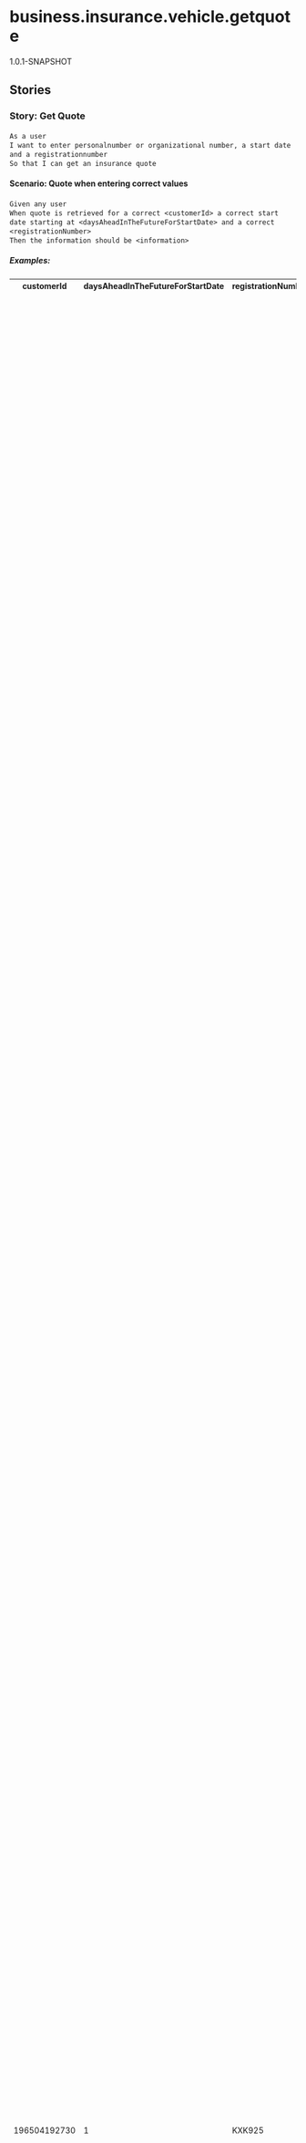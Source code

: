 # business.insurance.vehicle.getquote

1.0.1-SNAPSHOT
## Stories

### Story: Get Quote
    
    As a user
    I want to enter personalnumber or organizational number, a start date and a registrationnumber
    So that I can get an insurance quote
    
#### Scenario: Quote when entering correct values
    Given any user
    When quote is retrieved for a correct <customerId> a correct start date starting at <daysAheadInTheFutureForStartDate> and a correct <registrationNumber>
    Then the information should be <information>
    
##### Examples:
<table>
<tr>
<th>customerId</th>
<th>daysAheadInTheFutureForStartDate</th>
<th>registrationNumber</th>
<th>information</th>
</tr>
<tr>
<td>196504192730</td>
<td>1</td>
<td>KXK925</td>
<td><pre>{
  "vehicle": {
    "registrationNumber": "KXK925",
    "modelYear": "2011",
    "brandAndModel": "Audi            8p",
    "power": "77"
  },
  "priceForSelectedProduct": {
    "supplementaryPriceProposals": [{
      "availableDeductiblesIds": null,
      "yearlyPrice": 571,
      "supplementaryInsuranceId": "2363"
    }],
    "coveragePriceProposals": [
      {
        "deductibleIds": null,
        "coverageId": "18091006",
        "yearlyPrice": 2292
      },
      {
        "deductibleIds": null,
        "coverageId": "18091183",
        "yearlyPrice": 5050
      },
      {
        "deductibleIds": ["8509"],
        "coverageId": "18091434",
        "yearlyPrice": 9620
      }
    ],
    "quote": {
      "startDate": "2014-06-28 00:00:00",
      "internetCustomerDiscount": 1043,
      "coverageId": "18091434",
      "coverageName": "Helförsäkring",
      "yearlyPrice": 10191,
      "paymentAlternatives": [
        {
          "averagePrice": 10191,
          "paymentTermAdditionFactor": 1,
          "paymentTerm": "TWELVE_MONTHS",
          "paymentTermDistributions": [{
            "amount": 9437,
            "to": "2015-06-01 00:00:00",
            "termAddition": 0,
            "from": "2014-06-28 00:00:00"
          }],
          "paymentMethod": "BANKGIRO"
        },
        {
          "averagePrice": 5248.365,
          "paymentTermAdditionFactor": 1.03,
          "paymentTerm": "SIX_MONTHS",
          "paymentTermDistributions": [
            {
              "amount": 4488,
              "to": "2014-12-01 00:00:00",
              "termAddition": 132,
              "from": "2014-06-28 00:00:00"
            },
            {
              "amount": 5233,
              "to": "2015-06-01 00:00:00",
              "termAddition": 152,
              "from": "2014-12-01 00:00:00"
            }
          ],
          "paymentMethod": "BANKGIRO"
        },
        {
          "averagePrice": 10191,
          "paymentTermAdditionFactor": 1,
          "paymentTerm": "TWELVE_MONTHS",
          "paymentTermDistributions": [{
            "amount": 9437,
            "to": "2015-06-01 00:00:00",
            "termAddition": 0,
            "from": "2014-06-28 00:00:00"
          }],
          "paymentMethod": "AUTOGIRO"
        },
        {
          "averagePrice": 5095.5,
          "paymentTermAdditionFactor": 1,
          "paymentTerm": "SIX_MONTHS",
          "paymentTermDistributions": [
            {
              "amount": 4355,
              "to": "2014-12-01 00:00:00",
              "termAddition": 0,
              "from": "2014-06-28 00:00:00"
            },
            {
              "amount": 5082,
              "to": "2015-06-01 00:00:00",
              "termAddition": 0,
              "from": "2014-12-01 00:00:00"
            }
          ],
          "paymentMethod": "AUTOGIRO"
        },
        {
          "averagePrice": 849.25,
          "paymentTermAdditionFactor": 1,
          "paymentTerm": "ONE_MONTH",
          "paymentTermDistributions": [
            {
              "amount": 85,
              "to": "2014-07-01 00:00:00",
              "termAddition": 0,
              "from": "2014-06-28 00:00:00"
            },
            {
              "amount": 865,
              "to": "2014-08-01 00:00:00",
              "termAddition": 0,
              "from": "2014-07-01 00:00:00"
            },
            {
              "amount": 865,
              "to": "2014-09-01 00:00:00",
              "termAddition": 0,
              "from": "2014-08-01 00:00:00"
            },
            {
              "amount": 838,
              "to": "2014-10-01 00:00:00",
              "termAddition": 0,
              "from": "2014-09-01 00:00:00"
            },
            {
              "amount": 865,
              "to": "2014-11-01 00:00:00",
              "termAddition": 0,
              "from": "2014-10-01 00:00:00"
            },
            {
              "amount": 838,
              "to": "2014-12-01 00:00:00",
              "termAddition": 0,
              "from": "2014-11-01 00:00:00"
            },
            {
              "amount": 865,
              "to": "2015-01-01 00:00:00",
              "termAddition": 0,
              "from": "2014-12-01 00:00:00"
            },
            {
              "amount": 865,
              "to": "2015-02-01 00:00:00",
              "termAddition": 0,
              "from": "2015-01-01 00:00:00"
            },
            {
              "amount": 783,
              "to": "2015-03-01 00:00:00",
              "termAddition": 0,
              "from": "2015-02-01 00:00:00"
            },
            {
              "amount": 865,
              "to": "2015-04-01 00:00:00",
              "termAddition": 0,
              "from": "2015-03-01 00:00:00"
            },
            {
              "amount": 838,
              "to": "2015-05-01 00:00:00",
              "termAddition": 0,
              "from": "2015-04-01 00:00:00"
            },
            {
              "amount": 865,
              "to": "2015-06-01 00:00:00",
              "termAddition": 0,
              "from": "2015-05-01 00:00:00"
            }
          ],
          "paymentMethod": "AUTOGIRO"
        }
      ],
      "bonus": {
        "amount": 0,
        "name": "Guld-, Silver-, Bronskundsrabatt"
      },
      "moments": [
        {
          "damageCategories": null,
          "yearlyPrice": 2292,
          "deductible": "1000 kronor",
          "name": "Trafik"
        },
        {
          "damageCategories": [
            {
              "deductible": "1800 kronor",
              "name": "Brand"
            },
            {
              "deductible": "35 % av skada, lägst  1000 kronor",
              "name": "Glas"
            },
            {
              "deductible": "1800 kronor",
              "name": "Stöld"
            },
            {
              "deductible": "1500 kronor",
              "name": "Räddning"
            },
            {
              "deductible": "20 % av skada, lägst  1000 kronor",
              "name": "Rättsskydd"
            },
            {
              "deductible": "3000/5000 kr",
              "name": "Maskin"
            },
            {
              "deductible": "1000 kronor",
              "name": "Allrisk"
            },
            {
              "deductible": "Ingen självrisk",
              "name": "Kris"
            }
          ],
          "yearlyPrice": 2758,
          "deductible": null,
          "name": "Delkasko"
        },
        {
          "damageCategories": null,
          "yearlyPrice": 4570,
          "deductible": "3000 kronor",
          "name": "Vagnskada"
        },
        {
          "damageCategories": null,
          "yearlyPrice": 571,
          "deductible": "1000 kronor",
          "name": "MER"
        }
      ],
      "productName": "Personbil"
    },
    "productId": "701"
  },
  "products": [{
    "vehicleTypeCode": "CAR",
    "id": "701",
    "seasonalVariance": false,
    "name": "Personbil",
    "recommendation": {
      "message": "Din bil är ganska ny och de flesta kunder väljer att köpa en helförsäkring. Du får då ett fullgott skydd på din bil även om du orsakat olyckan.",
      "deductibleIds": ["8509"],
      "coverageId": "18091434",
      "supplementaryInsuranceIds": ["2363"]
    },
    "type": "CAR_PRIVATE",
    "options": {
      "highValueQuestion": null,
      "protectiveGearQuestion": null,
      "mileage": {
        "selectedMileage": "1001",
        "mileageIntervals": [
          {
            "to": "1000",
            "from": "0"
          },
          {
            "to": "1500",
            "from": "1001"
          },
          {
            "to": "2000",
            "from": "1501"
          },
          {
            "to": "2500",
            "from": "2001"
          },
          {
            "to": "99999",
            "from": "2501"
          }
        ]
      },
      "availableCoverages": [
        {
          "id": "18091006",
          "name": "Trafikförsäkring",
          "availableDeductibles": [],
          "type": "TRAFFIC"
        },
        {
          "id": "18091183",
          "name": "Halvförsäkring",
          "availableDeductibles": [],
          "type": "PARTIAL"
        },
        {
          "id": "18091434",
          "name": "Helförsäkring",
          "availableDeductibles": [{
            "name": "Vagnskada",
            "deductibleAmounts": [
              {
                "amount": 3000,
                "deductibleId": "8509",
                "name": "3000 kronor"
              },
              {
                "amount": 5000,
                "deductibleId": "8511",
                "name": "5000 kronor"
              }
            ],
            "type": "VEHICLE_DAMAGE"
          }],
          "type": "FULL"
        }
      ],
      "availableSupplementaryInsurances": [{
        "id": "2363",
        "availableDeductibles": null,
        "label": "MER",
        "validForCoverages": [
          "18091434",
          "18091183"
        ],
        "type": "EXTENDED"
      }]
    }
  }],
  "regionalCompany": {
    "phoneNumber": "08-562 834 00",
    "email": "info@sth.lansforsakringar.se",
    "name": "Länsförsäkringar Stockholm",
    "code": "28"
  },
  "banks": [
    {
      "id": "0000000035",
      "name": "Danske Bank"
    },
    {
      "id": "0000000132",
      "name": "DnB Nor"
    },
    {
      "id": "0000000027",
      "name": "Handelsbanken"
    },
    {
      "id": "0000000116",
      "name": "ICA Bank"
    },
    {
      "id": "0000000124",
      "name": "Länsförsäkringar Bank"
    },
    {
      "id": "0000000167",
      "name": "Marginalen Bank"
    },
    {
      "id": "0000000078",
      "name": "Nordea"
    },
    {
      "id": "0000000183",
      "name": "SBAB"
    },
    {
      "id": "0000000019",
      "name": "SEB"
    },
    {
      "id": "0000000043",
      "name": "SkandiaBanken"
    },
    {
      "id": "0000000159",
      "name": "Sparbanken Syd"
    },
    {
      "id": "0000000086",
      "name": "SPB Öresund fd Finn"
    },
    {
      "id": "0000000051",
      "name": "Swedbank"
    },
    {
      "id": "0000000248",
      "name": "Ålandsbanken"
    }
  ]
}</pre></td>
</tr>
</table>

### Story: Validation errors
    
    As a user,
    I want to be informed, if entering invalid request data
    
#### Scenario: Invalid registration number
    Given any user
    When quote is retrieved for invalid <registrationNumber>
    Then the response should contain <errorCode>
    
##### Examples:
<table>
<tr>
<th>registrationNumber</th>
<th>errorCode</th>
</tr>
<tr>
<td>ABCD123</td>
<td>103</td>
</tr>
</table>
    
    
#### Scenario: Invalid start date
    Given any user
    When quote is retrieved for a start date with invalid <daysAheadInTheFutureForStartDate>
    Then the response should contain <errorCode>
    
##### Examples:
<table>
<tr>
<th>daysAheadInTheFutureForStartDate</th>
<th>errorCode</th>
</tr>
<tr>
<td>-1</td>
<td>109</td>
</tr>
<tr>
<td>366</td>
<td>109</td>
</tr>
</table>

## Request
    Request {
        customerId (string, required): "(12 digits) Personal or organisation number",
        registrationNumber (string, required): "This is the registration number of the vehicle. The registration number must be a real registration number, and may contain both uppercase and lowercase characters.",
        startDate (timestamp, optional): "Format: [YYYY-MM-DD] If not set, system time will be used as default. If set, the date must be between this date and 1 year from now",
        payment(Payment, optional): "Selection of payment alternatives."
        insuranceDetails(InsuranceDetails, optional): "Detailed information about the insurance."
        carDealerId(string, optional): "Agent number, used by car dealers. The agent number is distributed by LF. If specified a commission is paid to the car dealer when the policy is signed."
        productId(string, optional): "(Only digits) Specifies the product to use when calculating the price and signing the policy. If omitted the system will use the default product for the specified vehicle. The productId are present in Product.id in the response."
    }

    InsuranceDetails {
        yearlyMileage (string, optional): "(Only digits) See Mileage.availableYearlyMileages in response for available values.",
        protectiveGear (boolean, optional): "See ProductOptions.protectiveGearQuestion in response.",
        highValue (boolean, optional): "See ProductOptions.highValueQuestion in the response. If set if the vehicle is regarded to have a high value."
        coverage (Coverage, optional): "Selected coverage.",
        supplementaryInsurances (array[SupplementaryInsurance], optional): "Selected supplementary insurances for the selected coverage."
    }

    Coverage {
        id (string, required): "Id of selected coverage. Available id:s are present in the field ProductOptions.availableCoverages in the response.",
        deductibles (array[string], optional): "Selected deductible id:s for the coverage. Available id:s are present from the field Coverage.availableDeductibles in the response."
    }

    SupplementaryInsurance {
        id (string , required): "Id of a selected supplementary insurance. Available id:s are present in the field ProductOptions.availableSupplementaryInsurancese.",
        deductible (string, optional): "Id of selected deductible for the supplementary insurance. Available id:s are present in the field SupplementaryInsurance.availableDeductibles in the response."
    }

    Payment {
        paymentTerm (string, optional):   "[ONE_MONTH | SIX_MONTHS: default | TWELVE_MONTHS] - Valid combinations of paymentMethod and paymentTerm can be found in the response. See the field priceForSelectedProduct.quote.paymentAlternatives.paymentTerm"
        paymentMethod (string, optional): "[BANKGIRO: default | AUTOGIRO] - Preferred payment method."
    }

## Response
    Response {
        response (QuoteResponse, optional):,
        errors (array[Error], optional): "Returned when any error exist"
    }
    
    QuoteResponse {
        vehicle (Vehicle, required): "Information about the vehicle",
        products(array[Product], required): "All available insurance products",
        priceForSelectedProduct (PriceCalculation, required): "Price information for the product the customer chosen in a previous request, or a product that the system has chosen for the customer",
        regionalCompany (RegionalCompany, required): "Information about the LF regional company placed closest to the customer home address."
        banks (array[Bank], required): "All valid banks that can be selected for electronic invoices"
    }

    Vehicle {
        registrationNumber (string, optional: "The registration number for the vehicle" |
        modelYear (string, required): "The model year",
        brandAndModel (string, required): "Brand and model",
        power (number, required): "(Measured in kW) The power of the engine"
    }

    Product {
        id (string, required): "(Only digits) Unique id for the product",
        name (string, required) "The name of the product",
        type (string, required) = CAR_PRIVATE|CAR_CORPORATE|MOTORBIKE_YEARLY_INSURANCE_PRIVATE|MOTORBIKE_SMART|EU_MOPED|SNOWMOBIL_11_13_YEARLY_INSURANCE|SNOWMOBIL_14_16_YEARLY_INSURANCE|LIGHT_TRUCK_PRIVATE|LIGHT_TRUCK_CORPORATE|LIGHT_TRAILER|SUZUKI_MOTORBIKE_INSURANCE: "The type of the product",
        vehicleTypeCode (string, required) = CAR|TAXI|BUS|MOTORBIKE|TERRAIN_VEHICLE|LIGHT_TRUCK|HEAVY_TRUCK|TRAILER|CARAVAN|AGRIMOTOR|MOTORIZED_EQUIPMENT|FIRE_ENGINE: "The type of the vehicle",   
        options (ProductOptions, required): "Contains the different options for the product",
        recommendation (Recommendation, required): "Insurance recommended from Rally"
        seasonalVariance (boolean, required): "Indicates that the premium is higher when the vehicle is normally used and is lower when the vehicle isn’t used. E.g. for MC the premium is higher in the summer and lower in the winter. For a snow mobile it’s the opposite."
    }


    ProductOptions {
        protectiveGearQuestion(boolean, optional) : If set then question regarding protective gear should be given to user. If set, then the value of this boolean is the value given in the service request (or a default value if nothing was set in the request). Price calculation is based on this value.
        highValueQuestion (boolean, required) optional : If set then question regarding high value should be given to user. If set, then the value of this boolean is the value given in the service request (or a default value if nothing was set in the request).
        mileage (Mileage, optional) : "Holds information about the mileage consumed by vehicle",
        availableCoverages (array[Coverage], required): "A list of all the available coverages for the vehicle, that the customer may choose from",
        availableSupplementaryInsurances (array{SupplementaryInsurance], optional): "A list of att the supplementary (extra) insurances that the customer may choose from",
    }

    Recommendation {
        coverageId (string, required): "The unique id of the coverage that Rally recommends the customer to choose",
        deductibleIds (array[string], optional): "The unique ids of the deductibles that Rally recommends the customer to choose",
        supplementaryInsuranceIds (array[string], optional): "A list of all the supplementary insurance ids that Rally recommend the customer to choose"
        message (string, required): "A message from Rally, explaining why this insurance product is a recommendation"
    }
    
    Milage {
        selectedMileage (string, required) : "the selected mileage consumption in swedish miles"
        availableYearlyMileages (array[MileageInterval], optional): "A list of all the yearly swedish miles intervals that the customer can choose from",
    }

    MileageInterval {
        from (string, required): "The from-part of the Interval",
        to (string, required): "The to-part of the Interval"
    }

    Coverage {
        id (string, required): "Unique id for the coverage",
        name (string, required) :"Name of the coverage"
        type (string, required) = FULL|PARTIAL|TRAFFIC: "The type of the coverage",
        availableDeductibles (array[Deductible], optional): "A list of all the available deductibles for the coverage",
    }

    SupplementaryInsurance {
        id (string, required): "Unique id for the supplementary insurance",
        label (string, required): "A text label for the supplementary insurance",
        type (string, required) = EXTENDED: "The type of the supplementary insurance",
        validForCoverages (array[string], required): "Array of coverage Ids, that this supplementary insurance is valid for"
        availableDeductibles (array[Deductible], optional): "A list of all deductibles, that the customer may choose from"
    }
	
	Deductible {
		name (string, required): "The name of the deductible",
		type (string, required) = TRAFFIC, VEHICLE_DAMAGE: "The type of the deductible",
		deductibleAmounts (array[DeductibleAmount], required): "A list of all the excesses that are available for the coverage",
	}

    DeductibleAmount {
        deductibleId (string, required): "Unique id for the deductible",
        name (string, required): "The amount in a string format. It may be a name representing krona or percent",
        amount (number, required): "The amount of the excess in krona. If it is in percent of a base amount, the amount is calculated to krona"
    }
    
    PriceCalculation {
        productId (string, required): "The id of the product, that the price is information is calculated for",
        coveragePriceProposals (array[CoveragePriceProposal], required): "A list of price proposals for all the coverages for the product",
        supplementaryPriceProposals (array[SupplementaryPriceProposal], optional): "A list of price proposals for all the supplementary insurances for the product",
        quote (Quote, required): "Price for the product chosen by the user",
    }

    CoveragePriceProposal {
        coverageId (string, optional): "Unique id for the coverage that this price proposal is for",
        yearlyPrice (number, required): "The yearly price for the coverage that this pricing proposal is for",
        deductibleIds (array[string], optional): A list of deductible ids that this price proposal is for"
    }
    
    SupplementaryPriceProposal {
        supplementaryInsuranceId (string, optional): "The id of the supplementary insurance, that the pricing is for.",
        yearlyPrice (number, required): "The yearly price for the supplementary insurance",
        deductiblesIds (array[string], optional): "A list of all the deductible ids this price proposal is for"
     }

    Quote {
        productName(string, required): "Name of the selected product",
        coverageId(string, required): "The coverageId this Quote is for",
        coverageName(string, required): "The name of the coverage this Quote is for"
        startDate (timestamp, required): "Start date for the insurance",
        bonus (Bonus, required): "Bonus information for the customer",
        yearlyPrice (number, required): "The yearly net premium for the coverage",
        internetCustomerDiscount (number, required): "Discount for using Internet to sign the policy"
        moments (array[Moment], required): "A list of the detailed information (moments) for the coverage",
        paymentAlternatives (array[PaymentAlternative], required): "A list of payment options",
    }

    Bonus {
        amount (number, required): "Bonus in SEK for the customer",
        name (string, required): "Name of the bonus"
    }

    Moment {
        yearlyPrice (string, required): "Yearly net premium for the moment. Amount is in SEK",
        name (string, required): "Name of the moment",
        deductible (string, optional): "Excess for moment",
        damageCategories (array[DamageCategory], optional): "A list of damage categories (sub coverages)"
    }

    DamageCategory {
        name (string, required): "Name of the damage category",
        deductible (string, required): "The deductible for the damage category",
    }

    PaymentAlternative {
        paymentMethod (string, required) = AUTOGIRO|BANKGIRO: "The payment method",
        averagePrice (number, required): "Contains average of the yearly net premium divided by the number of payment cycles",
        paymentTerm(string, required) = ONE_MONTH|SIX_MONTHS|TWELVE_MONTHS: "The payment term"
        paymentTermDistributions (array[Term], required): "A list of payment terms, containing information for each individual term",
        paymentTermAdditionFactor (number, required): "The factor of the extra fee for the selected payment term. E.g. 1.04 for a 4% extra fee."
    }

    Term {
        from (timestamp, required): "The from-part for the term",
        to (timestamp, required): "The to-part of the term",
        termAddition (number, required): "An extra fee in SEK for the selected payment method",
        amount (number, required): "The price for the given term"
    }

    RegionalCompany {
        code (string, required): "Unique number of the local company",
        name (string, required): "Name of the local company",
        email (string, optional): "The email address to the local company",
        phoneNumber (string, optional): "The phone number to the local company"
    }

    Bank {
        id (string, required): "This is the unique that identifies the bank",
        name (string, required): "The name of the bank"
    }

     Error {
        errorCode (integer, required)=[
                                     10:  "Access denied" | 
                                     11:  "System error" | 
                                     100: "Validation error (customer id is empty)" |
                                     101: "Validation error (customer id has invalid format)" |
                                     102: "Validation error (registration number is empty)" |
                                     103: "Validation error (registration number has invalid format)" |
                                     104: "Validation error (coverage id is empty)" |
                                     105: "Validation error (coverage id has invalid format)" |
                                     106: "Validation error (yearly milage has invalid format)" |
                                     107: "Validation error (supplementary id has invalid format)" |
                                     108: "Validation error (product id has invalid format)" |
                                     109: "Validation error (startdate is invalid)"
                     
                                     201: "Price proposal can not be provided" |
                                     202: "Vehicle is of a model that the price proposal must be calculated manually" |
                                     203: "Customer id does not exist in Vägtrafikregistret" |
                                     204: "It is missing data for the specified customer and organisation in Vägtrafikregistret" |
                                     205: "Vehicle is deregistered and must therefore be calculated manually" |
                                     206: "Model year for the vehicle is older than the threshold 1964 for cars or 1965 for motorbike. It must be calculated manually" |
                                     207: "According to Vägtrafikregistret, the vehicle has changed owner and the new owner is unknown for Transportstyrelsen. It must be calculated manually" |
                                     208: "According to Vägtrafikregistret, the vehicle is sold abroad" |
                                     209: "According to Vägtrafikverket, the vehicle is intended for commercial traffic. It must be calculated manually" |
                                     210: "Customer must have a residential insurance at Länsförsäkringar to be able to use this service" |
                                     211: "There already exist an insurance at Länsförsäkringar for the household or for the provided registration number and the provided customer id. Price proposal must be handled manually" |
                                     212: "According to Vägtrafikregistret, the vehicle is called and the price proposal must therefore be calculated manually" |
                                     213: "Try again later" |
                                     214: "Price proposal can not be calculated for provided registration number" |
                                     215: "Registration number is not existing in Vägtrafikregistret" |

                                     217: "Only price proposal can be provided for this vehicle. According to Vägtrafikregistret, the vehicle is pre-registered, and policy can not be created via Internet" |
                                     218: "Only price proposal can be provided for this vehicle. According to Vägtrafikregistret, the vehicle has a driving ban and policy can not be created via Internet" |
                                     219: "Only price proposal can be provided for this vehicle. The customer is not having any resident insurance at Länsförsäkringar so policy can not be created via Internet" |
                                     220: "Only price proposal can be provided for this vehicle. Registration number must be provided to be able to create policy" |
                                     221: "Invalid email" |
                                     222: "Invalid start date. The insurance can at the earliest start from today's date and must at the latest start one year from today's date") |
                                     223: "Provided car dealer id is missing"
                                     224: "The vehicle is of type Motorbike and has the property Highvalue. It is an invalid combination";
                                     
                                    ]: "",
        errorMessage (string, required): "Description of the error in english"
     }

## Business Service dependencies
None

## Integration Service dependencies
* integration.rally.nyteckning.beraknapris.v1/1.0.0-SNAPSHOT

## Flow
![Flow](GetQoute.jpg)

